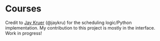 # Courses

Credit to [Jay Kruer](https://github.com/jaykru) (@jaykru) for the scheduling logic/Python implementation. My contribution to this project is mostly in the interface. Work in progress!
